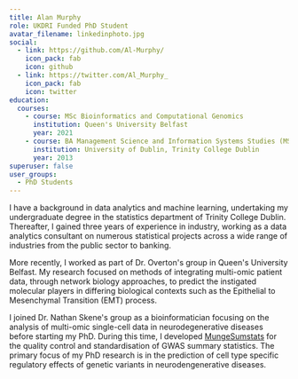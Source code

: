 ```yaml
---
title: Alan Murphy
role: UKDRI Funded PhD Student
avatar_filename: linkedinphoto.jpg
social:
  - link: https://github.com/Al-Murphy/
    icon_pack: fab
    icon: github
  - link: https://twitter.com/Al_Murphy_
    icon_pack: fab
    icon: twitter
education:
  courses:
    - course: MSc Bioinformatics and Computational Genomics
      institution: Queen's University Belfast
      year: 2021
    - course: BA Management Science and Information Systems Studies (MSISS)
      institution: University of Dublin, Trinity College Dublin
      year: 2013
superuser: false
user_groups:
  - PhD Students
---
```

I have a background in data analytics and machine learning, undertaking my undergraduate degree in the statistics department of Trinity College Dublin. Thereafter, I gained three years of experience in industry, working as a data analytics consultant on numerous statistical projects across a wide range of industries from the public sector to banking.

More recently, I worked as part of Dr. Overton's group in Queen's University Belfast. My research focused on methods of integrating multi-omic patient data, through network biology approaches, to predict the instigated molecular players in differing biological contexts such as the Epithelial to Mesenchymal Transition (EMT) process. 

I joined Dr. Nathan Skene's group as a bioinformatician focusing on the analysis of multi-omic single-cell data in neurodegenerative diseases before starting my PhD. During this time, I developed [MungeSumstats](https://www.biorxiv.org/content/10.1101/2021.06.21.449239v1) for the quality control and standardisation of GWAS summary statistics. The primary focus of my PhD research is in the prediction of cell type specific regulatory effects of genetic variants in neurodengenerative diseases.
